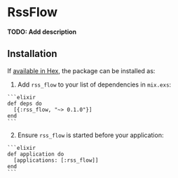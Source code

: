 # RssFlow

**TODO: Add description**

## Installation

If [available in Hex](https://hex.pm/docs/publish), the package can be installed as:

  1. Add `rss_flow` to your list of dependencies in `mix.exs`:

    ```elixir
    def deps do
      [{:rss_flow, "~> 0.1.0"}]
    end
    ```

  2. Ensure `rss_flow` is started before your application:

    ```elixir
    def application do
      [applications: [:rss_flow]]
    end
    ```

